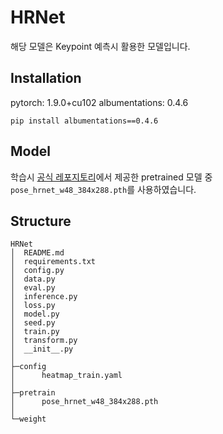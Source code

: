 # HRNet
해당 모델은 Keypoint 예측시 활용한 모델입니다.

## Installation
pytorch: 1.9.0+cu102
albumentations: 0.4.6
```
pip install albumentations==0.4.6
```
## Model
학습시 [공식 레포지토리](https://github.com/leoxiaobin/deep-high-resolution-net.pytorch)에서 제공한 pretrained 모델 중 `pose_hrnet_w48_384x288.pth`를 사용하였습니다.

## Structure
```
HRNet
│  README.md
│  requirements.txt
│  config.py
│  data.py
│  eval.py
│  inference.py
│  loss.py
│  model.py
│  seed.py
│  train.py
│  transform.py
│  __init__.py
│
├─config
│      heatmap_train.yaml
│
├─pretrain
│      pose_hrnet_w48_384x288.pth
│      
└─weight
```